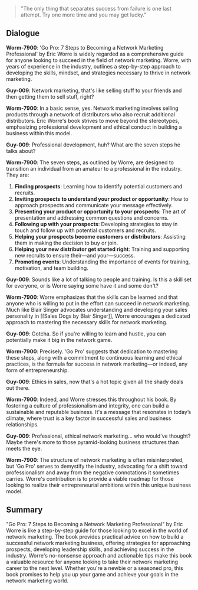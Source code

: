 >"The only thing that separates success from failure is one last attempt. Try one more time and you may get lucky."

## Dialogue
**Worm-7900**: 'Go Pro: 7 Steps to Becoming a Network Marketing Professional' by Eric Worre is widely regarded as a comprehensive guide for anyone looking to succeed in the field of network marketing. Worre, with years of experience in the industry, outlines a step-by-step approach to developing the skills, mindset, and strategies necessary to thrive in network marketing.

**Guy-009**: Network marketing, that's like selling stuff to your friends and then getting them to sell stuff, right?

**Worm-7900**: In a basic sense, yes. Network marketing involves selling products through a network of distributors who also recruit additional distributors. Eric Worre's book strives to move beyond the stereotypes, emphasizing professional development and ethical conduct in building a business within this model.

**Guy-009**: Professional development, huh? What are the seven steps he talks about?

**Worm-7900**: The seven steps, as outlined by Worre, are designed to transition an individual from an amateur to a professional in the industry. They are:

1. **Finding prospects**: Learning how to identify potential customers and recruits.
2. **Inviting prospects to understand your product or opportunity**: How to approach prospects and communicate your message effectively.
3. **Presenting your product or opportunity to your prospects**: The art of presentation and addressing common questions and concerns.
4. **Following up with your prospects**: Developing strategies to stay in touch and follow up with potential customers and recruits.
5. **Helping your prospects become customers or distributors**: Assisting them in making the decision to buy or join.
6. **Helping your new distributor get started right**: Training and supporting new recruits to ensure their—and your—success.
7. **Promoting events**: Understanding the importance of events for training, motivation, and team building.

**Guy-009**: Sounds like a lot of talking to people and training. Is this a skill set for everyone, or is Worre saying some have it and some don't?

**Worm-7900**: Worre emphasizes that the skills can be learned and that anyone who is willing to put in the effort can succeed in network marketing. Much like Blair Singer advocates understanding and developing your sales personality in [[Sales Dogs by Blair Singer]], Worre encourages a dedicated approach to mastering the necessary skills for network marketing.

**Guy-009**: Gotcha. So if you're willing to learn and hustle, you can potentially make it big in the network game.

**Worm-7900**: Precisely. 'Go Pro' suggests that dedication to mastering these steps, along with a commitment to continuous learning and ethical practices, is the formula for success in network marketing—or indeed, any form of entrepreneurship.

**Guy-009**: Ethics in sales, now that's a hot topic given all the shady deals out there.

**Worm-7900**: Indeed, and Worre stresses this throughout his book. By fostering a culture of professionalism and integrity, one can build a sustainable and reputable business. It's a message that resonates in today’s climate, where trust is a key factor in successful sales and business relationships.

**Guy-009**: Professional, ethical network marketing... who would've thought? Maybe there's more to those pyramid-looking business structures than meets the eye.

**Worm-7900**: The structure of network marketing is often misinterpreted, but 'Go Pro' serves to demystify the industry, advocating for a shift toward professionalism and away from the negative connotations it sometimes carries. Worre's contribution is to provide a viable roadmap for those looking to realize their entrepreneurial ambitions within this unique business model.

## Summary
"Go Pro: 7 Steps to Becoming a Network Marketing Professional" by Eric Worre is like a step-by-step guide for those looking to excel in the world of network marketing. The book provides practical advice on how to build a successful network marketing business, offering strategies for approaching prospects, developing leadership skills, and achieving success in the industry. Worre's no-nonsense approach and actionable tips make this book a valuable resource for anyone looking to take their network marketing career to the next level. Whether you're a newbie or a seasoned pro, this book promises to help you up your game and achieve your goals in the network marketing world.